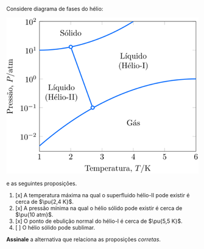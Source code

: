 Considere diagrama de fases do hélio:

![Figura do problema 2C07.](2C07-1P.svg)

e as seguintes proposições.

1. [x] A temperatura máxima na qual o superfluido hélio-II pode existir é cerca de $\pu{2,4 K}$.
2. [x] A pressão mínima na qual o hélio sólido pode existir é cerca de $\pu{10 atm}$.
3. [x] O ponto de ebulição normal do hélio-I é cerca de $\pu{5,5 K}$.
4. [ ] O hélio sólido pode sublimar. 

**Assinale** a alternativa que relaciona as proposições *corretas*.

